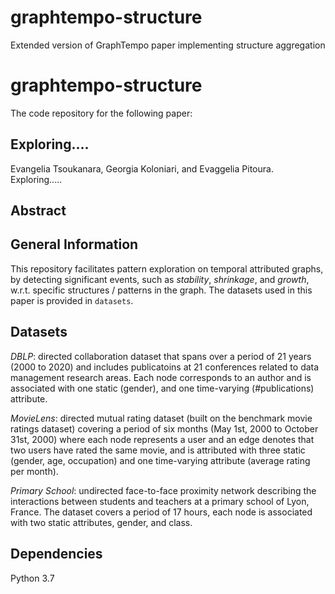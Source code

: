 # graphtempo-structure
Extended version of GraphTempo paper implementing structure aggregation

# graphtempo-structure

The code repository for the following paper:

## Exploring....

Evangelia Tsoukanara, Georgia Koloniari, and Evaggelia Pitoura. Exploring.....

## Abstract
> 

## General Information
This repository facilitates pattern exploration on temporal attributed graphs, by detecting significant events, such as _stability_, _shrinkage_, and _growth_, w.r.t. specific structures / patterns in the graph. The datasets used in this paper is provided in `datasets`.

## Datasets
_DBLP_: directed collaboration dataset that spans over a period of 21 years (2000 to 2020) and includes publicatoins at 21 conferences related to data management research areas. Each node corresponds to an author and is associated with one static (gender), and one time-varying (#publications) attribute.

_MovieLens_: directed mutual rating dataset (built on the benchmark movie ratings dataset) covering a period of six months (May 1st, 2000 to October 31st, 2000) where each node represents a user and an edge denotes that two users have rated the same movie, and is attributed with three static (gender, age, occupation) and one time-varying attribute (average rating per month).

_Primary School_: undirected face-to-face proximity network describing the interactions between students and teachers at a primary school of Lyon, France. The dataset covers a period of 17 hours, each node is associated with two static attributes, gender, and class.

## Dependencies
Python 3.7
